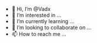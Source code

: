 - 👋 Hi, I’m @Vadx
- 👀 I’m interested in ...
- 🌱 I’m currently learning ...
- 💞️ I’m looking to collaborate on ...
- 📫 How to reach me ...

<!---
Vadx/Vadx is a ✨ special ✨ repository because its `README.md` (this file) appears on your GitHub profile.
You can click the Preview link to take a look at your changes.
--->
